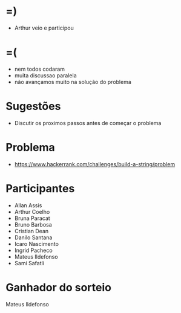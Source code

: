 =)
==

- Arthur veio e participou

=(
==

- nem todos codaram
- muita discussao paralela
- não avançamos muito na solução do problema

Sugestões
=========

- Discutir os proximos passos antes de começar o problema

Problema
========

- https://www.hackerrank.com/challenges/build-a-string/problem

Participantes
=============

- Allan Assis
- Arthur Coelho
- Bruna Paracat
- Bruno Barbosa
- Cristian Dean
- Danilo Santana
- Icaro Nascimento
- Ingrid Pacheco
- Mateus Ildefonso
- Sami Safatli

Ganhador do sorteio
===================

Mateus Ildefonso